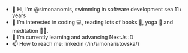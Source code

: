 - 👋 Hi, I’m @simonanomis, swimming in software development sea 11+ years
- 👀 I’m interested in coding 💻, reading lots of books 📖, yoga 🧘 and meditation 🙏🏻.
- 🌱 I’m currently learning and advancing NextJs :D
- 📫 How to reach me: linkedin (/in/simonaristovska/)

<!---
simonanomis/simonanomis is a ✨ special ✨ repository because its `README.md` (this file) appears on your GitHub profile.
You can click the Preview link to take a look at your changes.
--->
